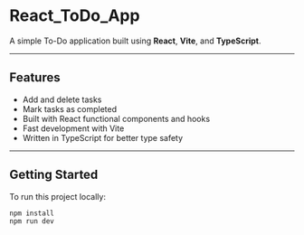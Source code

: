 # React_ToDo_App

A simple To-Do application built using **React**, **Vite**, and **TypeScript**.

---

## Features

- Add and delete tasks
- Mark tasks as completed
- Built with React functional components and hooks
- Fast development with Vite
- Written in TypeScript for better type safety

---

## Getting Started

To run this project locally:

```bash
npm install
npm run dev

